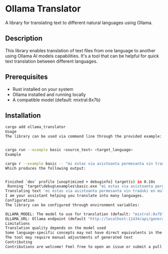 # Ollama Translator

A library for translating text to different natural languages using Ollama.

## Description

This library enables translation of text files from one language to another using Ollama AI models capabilities. It's a tool that can be helpful for quick text translation between different languages.

## Prerequisites

- Rust installed on your system
- Ollama installed and running locally
- A compatible model (default: mixtral:8x7b)

## Installation

```bash
cargo add ollama_translator
Usage
The library can be used via command line through the provided example:


cargo run --example basic <source_text> <target_language>
Example

cargo r --example basic -- "mi estas via asistoanta permesanta vin traduki en multaj lingvoj." english
Which produces the following output:


Finished `dev` profile [unoptimized + debuginfo] target(s) in 0.10s
 Running `target\debug\examples\basic.exe "mi estas via asistoanta permesanta vin traduki en multaj lingvoj." english`
Translating text 'mi estas via asistoanta permesanta vin traduki en multaj lingvoj.' to 'english'
I am your assistant helping you translate into many languages.
Configuration
The library can be configured through environment variables:

OLLAMA_MODEL: The model to use for translation (default: "mixtral:8x7b")
OLLAMA_URL: Ollama endpoint (default "http://localhost:11434/api/generate")
Limitations
Translation quality depends on the model used
Some language-specific concepts may not have direct equivalents in the target language
The tool may require manual adjustments of generated text
Contributing
Contributions are welcome! Feel free to open an issue or submit a pull request.
